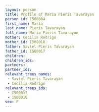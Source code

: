 ```yaml
---
layout: person
title: Profile of Maria Pieris Tavarayan
person_id: I500084
first_name: Maria
last_name: Pieris Tavarayan
full_name: Maria Pieris Tavarayan
mother: Cecilia Rodrigo
mother_id: I500018
father: Saviel Pieris Tavarayan
father_id: I500017
children:
children_ids:
partners:
partner_ids:
relevant_trees_names:
 - Saviel Pieris Tavarayan
 - Cecilia Rodrigo
relevant_trees_ids:
 - I500017
 - I500018
sex: F
---
```


